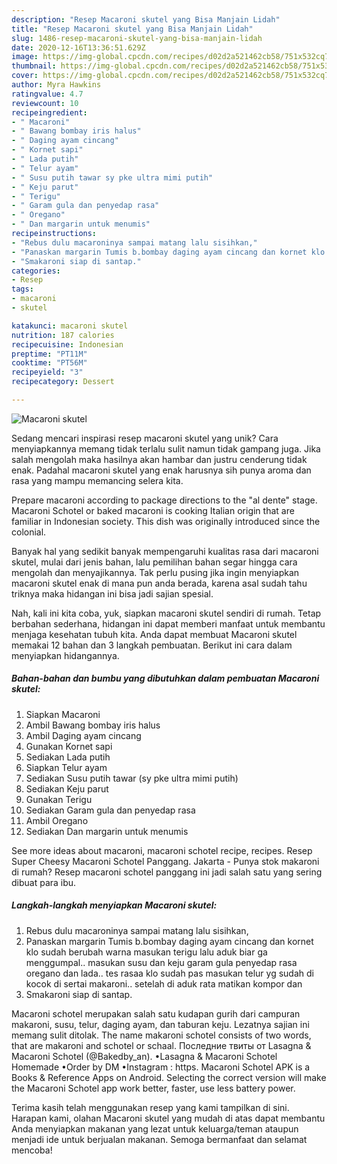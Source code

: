 ```yaml
---
description: "Resep Macaroni skutel yang Bisa Manjain Lidah"
title: "Resep Macaroni skutel yang Bisa Manjain Lidah"
slug: 1486-resep-macaroni-skutel-yang-bisa-manjain-lidah
date: 2020-12-16T13:36:51.629Z
image: https://img-global.cpcdn.com/recipes/d02d2a521462cb58/751x532cq70/macaroni-skutel-foto-resep-utama.jpg
thumbnail: https://img-global.cpcdn.com/recipes/d02d2a521462cb58/751x532cq70/macaroni-skutel-foto-resep-utama.jpg
cover: https://img-global.cpcdn.com/recipes/d02d2a521462cb58/751x532cq70/macaroni-skutel-foto-resep-utama.jpg
author: Myra Hawkins
ratingvalue: 4.7
reviewcount: 10
recipeingredient:
- " Macaroni"
- " Bawang bombay iris halus"
- " Daging ayam cincang"
- " Kornet sapi"
- " Lada putih"
- " Telur ayam"
- " Susu putih tawar sy pke ultra mimi putih"
- " Keju parut"
- " Terigu"
- " Garam gula dan penyedap rasa"
- " Oregano"
- " Dan margarin untuk menumis"
recipeinstructions:
- "Rebus dulu macaroninya sampai matang lalu sisihkan,"
- "Panaskan margarin Tumis b.bombay daging ayam cincang dan kornet klo sudah berubah warna masukan terigu lalu aduk biar ga menggumpal.. masukan susu dan keju garam gula penyedap rasa oregano dan lada.. tes rasaa klo sudah pas masukan telur yg sudah di kocok di sertai makaroni.. setelah di aduk rata matikan kompor dan"
- "Smakaroni siap di santap."
categories:
- Resep
tags:
- macaroni
- skutel

katakunci: macaroni skutel 
nutrition: 187 calories
recipecuisine: Indonesian
preptime: "PT11M"
cooktime: "PT56M"
recipeyield: "3"
recipecategory: Dessert

---
```



![Macaroni skutel](https://img-global.cpcdn.com/recipes/d02d2a521462cb58/751x532cq70/macaroni-skutel-foto-resep-utama.jpg)

Sedang mencari inspirasi resep macaroni skutel yang unik? Cara menyiapkannya memang tidak terlalu sulit namun tidak gampang juga. Jika salah mengolah maka hasilnya akan hambar dan justru cenderung tidak enak. Padahal macaroni skutel yang enak harusnya sih punya aroma dan rasa yang mampu memancing selera kita.

Prepare macaroni according to package directions to the &#34;al dente&#34; stage. Macaroni Schotel or baked macaroni is cooking Italian origin that are familiar in Indonesian society. This dish was originally introduced since the colonial.

Banyak hal yang sedikit banyak mempengaruhi kualitas rasa dari macaroni skutel, mulai dari jenis bahan, lalu pemilihan bahan segar hingga cara mengolah dan menyajikannya. Tak perlu pusing jika ingin menyiapkan macaroni skutel enak di mana pun anda berada, karena asal sudah tahu triknya maka hidangan ini bisa jadi sajian spesial.


Nah, kali ini kita coba, yuk, siapkan macaroni skutel sendiri di rumah. Tetap berbahan sederhana, hidangan ini dapat memberi manfaat untuk membantu menjaga kesehatan tubuh kita. Anda dapat membuat Macaroni skutel memakai 12 bahan dan 3 langkah pembuatan. Berikut ini cara dalam menyiapkan hidangannya.

<!--inarticleads1-->

##### Bahan-bahan dan bumbu yang dibutuhkan dalam pembuatan Macaroni skutel:

1. Siapkan  Macaroni
1. Ambil  Bawang bombay iris halus
1. Ambil  Daging ayam cincang
1. Gunakan  Kornet sapi
1. Sediakan  Lada putih
1. Siapkan  Telur ayam
1. Sediakan  Susu putih tawar (sy pke ultra mimi putih)
1. Sediakan  Keju parut
1. Gunakan  Terigu
1. Sediakan  Garam gula dan penyedap rasa
1. Ambil  Oregano
1. Sediakan  Dan margarin untuk menumis


See more ideas about macaroni, macaroni schotel recipe, recipes. Resep Super Cheesy Macaroni Schotel Panggang. Jakarta - Punya stok makaroni di rumah? Resep macaroni schotel panggang ini jadi salah satu yang sering dibuat para ibu. 

<!--inarticleads2-->

##### Langkah-langkah menyiapkan Macaroni skutel:

1. Rebus dulu macaroninya sampai matang lalu sisihkan,
1. Panaskan margarin Tumis b.bombay daging ayam cincang dan kornet klo sudah berubah warna masukan terigu lalu aduk biar ga menggumpal.. masukan susu dan keju garam gula penyedap rasa oregano dan lada.. tes rasaa klo sudah pas masukan telur yg sudah di kocok di sertai makaroni.. setelah di aduk rata matikan kompor dan
1. Smakaroni siap di santap.


Macaroni schotel merupakan salah satu kudapan gurih dari campuran makaroni, susu, telur, daging ayam, dan taburan keju. Lezatnya sajian ini memang sulit ditolak. The name makaroni schotel consists of two words, that are makaroni and schotel or schaal. Последние твиты от Lasagna &amp; Macaroni Schotel (@Bakedby_an). •Lasagna &amp; Macaroni Schotel Homemade •Order by DM •Instagram : https. Macaroni Schotel APK is a Books &amp; Reference Apps on Android. Selecting the correct version will make the Macaroni Schotel app work better, faster, use less battery power. 

Terima kasih telah menggunakan resep yang kami tampilkan di sini. Harapan kami, olahan Macaroni skutel yang mudah di atas dapat membantu Anda menyiapkan makanan yang lezat untuk keluarga/teman ataupun menjadi ide untuk berjualan makanan. Semoga bermanfaat dan selamat mencoba!
